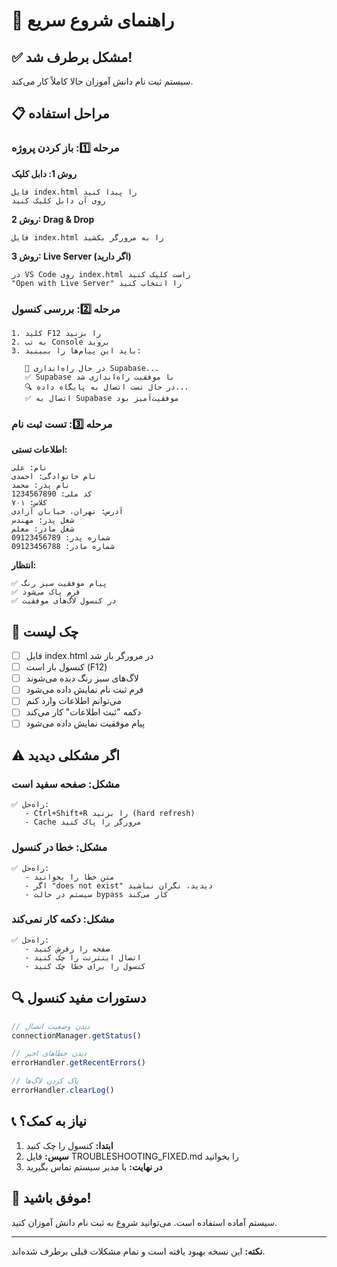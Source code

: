 # 🚀 راهنمای شروع سریع

## ✅ مشکل برطرف شد!

سیستم ثبت نام دانش آموزان حالا کاملاً کار می‌کند.

## 📋 مراحل استفاده

### مرحله 1️⃣: باز کردن پروژه

**روش 1: دابل کلیک**
```
فایل index.html را پیدا کنید
روی آن دابل کلیک کنید
```

**روش 2: Drag & Drop**
```
فایل index.html را به مرورگر بکشید
```

**روش 3: Live Server (اگر دارید)**
```
در VS Code روی index.html راست کلیک کنید
"Open with Live Server" را انتخاب کنید
```

### مرحله 2️⃣: بررسی کنسول

```
1. کلید F12 را بزنید
2. به تب Console بروید
3. باید این پیام‌ها را ببینید:

   🚀 در حال راه‌اندازی Supabase...
   ✅ Supabase با موفقیت راه‌اندازی شد
   🔍 در حال تست اتصال به پایگاه داده...
   ✅ اتصال به Supabase موفقیت‌آمیز بود
```

### مرحله 3️⃣: تست ثبت نام

**اطلاعات تستی:**
```
نام: علی
نام خانوادگی: احمدی
نام پدر: محمد
کد ملی: 1234567890
کلاس: ۷۰۱
آدرس: تهران، خیابان آزادی
شغل پدر: مهندس
شغل مادر: معلم
شماره پدر: 09123456789
شماره مادر: 09123456788
```

**انتظار:**
```
✅ پیام موفقیت سبز رنگ
✅ فرم پاک می‌شود
✅ در کنسول لاگ‌های موفقیت
```

## 🎯 چک لیست

- [ ] فایل index.html در مرورگر باز شد
- [ ] کنسول باز است (F12)
- [ ] لاگ‌های سبز رنگ دیده می‌شوند
- [ ] فرم ثبت نام نمایش داده می‌شود
- [ ] می‌توانم اطلاعات وارد کنم
- [ ] دکمه "ثبت اطلاعات" کار می‌کند
- [ ] پیام موفقیت نمایش داده می‌شود

## ⚠️ اگر مشکلی دیدید

### مشکل: صفحه سفید است
```
✅ راه‌حل: 
   - Ctrl+Shift+R را بزنید (hard refresh)
   - Cache مرورگر را پاک کنید
```

### مشکل: خطا در کنسول
```
✅ راه‌حل:
   - متن خطا را بخوانید
   - اگر "does not exist" دیدید، نگران نباشید
   - سیستم در حالت bypass کار می‌کند
```

### مشکل: دکمه کار نمی‌کند
```
✅ راه‌حل:
   - صفحه را رفرش کنید
   - اتصال اینترنت را چک کنید
   - کنسول را برای خطا چک کنید
```

## 🔍 دستورات مفید کنسول

```javascript
// دیدن وضعیت اتصال
connectionManager.getStatus()

// دیدن خطاهای اخیر
errorHandler.getRecentErrors()

// پاک کردن لاگ‌ها
errorHandler.clearLog()
```

## 📞 نیاز به کمک؟

1. **ابتدا:** کنسول را چک کنید
2. **سپس:** فایل TROUBLESHOOTING_FIXED.md را بخوانید
3. **در نهایت:** با مدیر سیستم تماس بگیرید

## 🎉 موفق باشید!

سیستم آماده استفاده است. می‌توانید شروع به ثبت نام دانش آموزان کنید.

---

**نکته:** این نسخه بهبود یافته است و تمام مشکلات قبلی برطرف شده‌اند.
